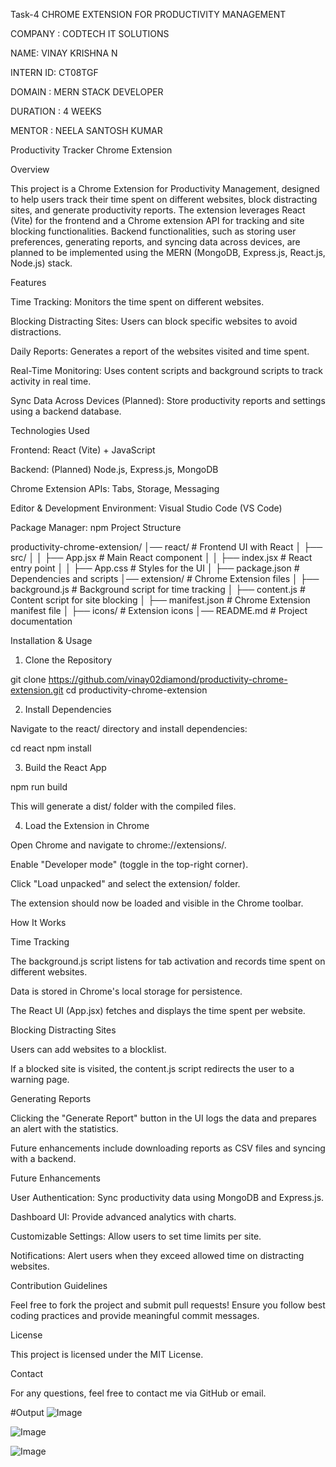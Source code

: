 Task-4 CHROME EXTENSION FOR PRODUCTIVITY MANAGEMENT

COMPANY : CODTECH IT SOLUTIONS

NAME: VINAY KRISHNA N

INTERN ID: CT08TGF

DOMAIN : MERN STACK DEVELOPER

DURATION : 4 WEEKS

MENTOR : NEELA SANTOSH KUMAR

Productivity Tracker Chrome Extension

Overview

This project is a Chrome Extension for Productivity Management, designed to help users track their time spent on different websites, block distracting sites, and generate productivity reports. The extension leverages React (Vite) for the frontend and a Chrome extension API for tracking and site blocking functionalities. Backend functionalities, such as storing user preferences, generating reports, and syncing data across devices, are planned to be implemented using the MERN (MongoDB, Express.js, React.js, Node.js) stack.

Features

Time Tracking: Monitors the time spent on different websites.

Blocking Distracting Sites: Users can block specific websites to avoid distractions.

Daily Reports: Generates a report of the websites visited and time spent.

Real-Time Monitoring: Uses content scripts and background scripts to track activity in real time.

Sync Data Across Devices (Planned): Store productivity reports and settings using a backend database.

Technologies Used

Frontend: React (Vite) + JavaScript

Backend: (Planned) Node.js, Express.js, MongoDB

Chrome Extension APIs: Tabs, Storage, Messaging

Editor & Development Environment: Visual Studio Code (VS Code)

Package Manager: npm
Project Structure

productivity-chrome-extension/
│── react/                # Frontend UI with React
│   ├── src/
│   │   ├── App.jsx       # Main React component
│   │   ├── index.jsx     # React entry point
│   │   ├── App.css       # Styles for the UI
│   ├── package.json      # Dependencies and scripts
│── extension/            # Chrome Extension files
│   ├── background.js     # Background script for time tracking
│   ├── content.js        # Content script for site blocking
│   ├── manifest.json     # Chrome Extension manifest file
│   ├── icons/            # Extension icons
│── README.md             # Project documentation

Installation & Usage

1. Clone the Repository

git clone https://github.com/vinay02diamond/productivity-chrome-extension.git
cd productivity-chrome-extension

2. Install Dependencies

Navigate to the react/ directory and install dependencies:

cd react
npm install

3. Build the React App

npm run build

This will generate a dist/ folder with the compiled files.

4. Load the Extension in Chrome

Open Chrome and navigate to chrome://extensions/.

Enable "Developer mode" (toggle in the top-right corner).

Click "Load unpacked" and select the extension/ folder.

The extension should now be loaded and visible in the Chrome toolbar.

How It Works

Time Tracking

The background.js script listens for tab activation and records time spent on different websites.

Data is stored in Chrome's local storage for persistence.

The React UI (App.jsx) fetches and displays the time spent per website.

Blocking Distracting Sites

Users can add websites to a blocklist.

If a blocked site is visited, the content.js script redirects the user to a warning page.

Generating Reports

Clicking the "Generate Report" button in the UI logs the data and prepares an alert with the statistics.

Future enhancements include downloading reports as CSV files and syncing with a backend.

Future Enhancements

User Authentication: Sync productivity data using MongoDB and Express.js.

Dashboard UI: Provide advanced analytics with charts.

Customizable Settings: Allow users to set time limits per site.

Notifications: Alert users when they exceed allowed time on distracting websites.

Contribution Guidelines

Feel free to fork the project and submit pull requests! Ensure you follow best coding practices and provide meaningful commit messages.

License

This project is licensed under the MIT License.

Contact

For any questions, feel free to contact me via GitHub or email.

#Output
![Image](https://github.com/user-attachments/assets/da288c4a-da7a-41e7-be6d-525ca1b801a6)

![Image](https://github.com/user-attachments/assets/ed57c7f3-c912-4b90-8cfc-af29747c4837)

![Image](https://github.com/user-attachments/assets/8a28d93b-9be0-48b2-9cde-3e8d7c05130e)
